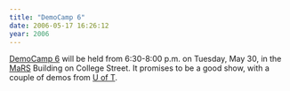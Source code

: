 ```yaml
---
title: "DemoCamp 6"
date: 2006-05-17 16:26:12
year: 2006
---
```

<a title="DemoCamp6" href="http://barcamp.org/TorCampDemoCamp6">DemoCamp 6</a> will be held from 6:30-8:00 p.m. on Tuesday, May 30, in the <a href="http://www.marsdd.com/servlets/sfs;jsessionid=900653B6774BF2FD125968E0CC29E9CF?s=nmEFW5WFmBquEtdHg&t=/contentManager/selectCatalog&i=1125077882365&b=1125077882365&l=0&e=UTF-8&ParentID=1131134496246&intro=1&startRow=0&active=no">MaRS</a> Building on College Street.  It promises to be a good show, with a couple of demos from <a href="http://www.cs.utoronto.ca">U of T</a>.
